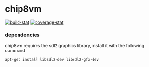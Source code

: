 # chip8vm
[![build-stat](https://travis-ci.org/d2ci8xc5/chip8vm.svg?branch=master)](https://travis-ci.org/d2ci8xc5/chip8vm) [![coverage-stat](https://coveralls.io/repos/github/d2ci8xc5/chip8vm/badge.svg?branch=master)](https://coveralls.io/github/d2ci8xc5/chip8vm?branch=master)
### dependencies
chip8vm requires the sdl2 graphics library, install it with the following command
```
apt-get install libsdl2-dev libsdl2-gfx-dev
```
